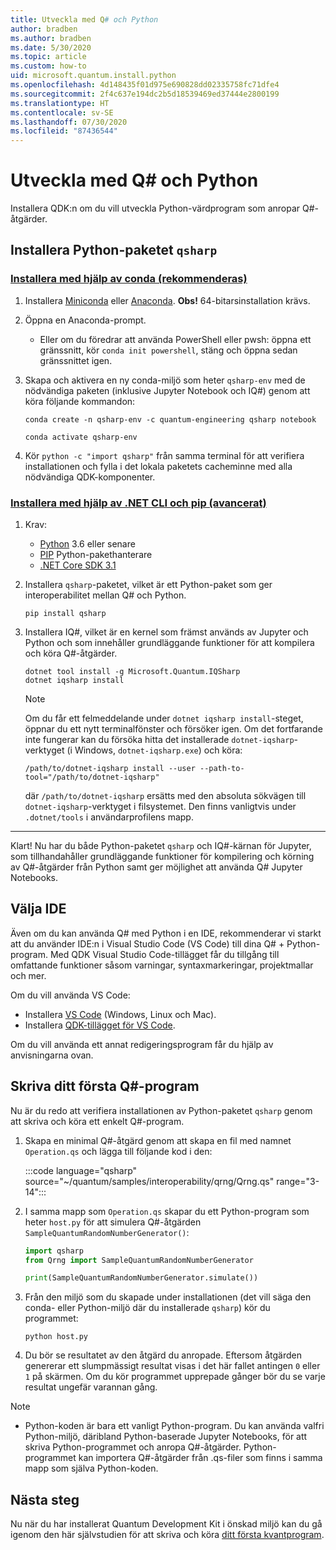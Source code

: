 ```yaml
---
title: Utveckla med Q# och Python
author: bradben
ms.author: bradben
ms.date: 5/30/2020
ms.topic: article
ms.custom: how-to
uid: microsoft.quantum.install.python
ms.openlocfilehash: 4d148435f01d975e690828dd02335758fc71dfe4
ms.sourcegitcommit: 2f4c637e194dc2b5d18539469ed37444e2800199
ms.translationtype: HT
ms.contentlocale: sv-SE
ms.lasthandoff: 07/30/2020
ms.locfileid: "87436544"
---
```

# <a name="develop-with-q-and-python"></a>Utveckla med Q# och Python

Installera QDK:n om du vill utveckla Python-värdprogram som anropar Q#-åtgärder.

## <a name="install-the-qsharp-python-package"></a>Installera Python-paketet `qsharp`

### <a name="install-using-conda-recommended"></a>[Installera med hjälp av conda (rekommenderas)](#tab/tabid-conda)

1. Installera [Miniconda](https://docs.conda.io/en/latest/miniconda.html) eller [Anaconda](https://www.anaconda.com/products/individual#Downloads). **Obs!** 64-bitarsinstallation krävs.

1. Öppna en Anaconda-prompt.

   - Eller om du föredrar att använda PowerShell eller pwsh: öppna ett gränssnitt, kör `conda init powershell`, stäng och öppna sedan gränssnittet igen.

1. Skapa och aktivera en ny conda-miljö som heter `qsharp-env` med de nödvändiga paketen (inklusive Jupyter Notebook och IQ#) genom att köra följande kommandon:

    ```
    conda create -n qsharp-env -c quantum-engineering qsharp notebook

    conda activate qsharp-env
    ```

1. Kör `python -c "import qsharp"` från samma terminal för att verifiera installationen och fylla i det lokala paketets cacheminne med alla nödvändiga QDK-komponenter.

### <a name="install-using-net-cli-and-pip-advanced"></a>[Installera med hjälp av .NET CLI och pip (avancerat)](#tab/tabid-dotnetcli)

1. Krav:

    - [Python](https://www.python.org/downloads/) 3.6 eller senare
    - [PIP](https://pip.pypa.io/en/stable/installing) Python-pakethanterare
    - [.NET Core SDK 3.1](https://dotnet.microsoft.com/download/dotnet-core/3.1)


1. Installera `qsharp`-paketet, vilket är ett Python-paket som ger interoperabilitet mellan Q# och Python.

    ```
    pip install qsharp
    ```

1. Installera IQ#, vilket är en kernel som främst används av Jupyter och Python och som innehåller grundläggande funktioner för att kompilera och köra Q#-åtgärder.

    ```dotnetcli
    dotnet tool install -g Microsoft.Quantum.IQSharp
    dotnet iqsharp install
    ```

    > [!NOTE]
    > Om du får ett felmeddelande under `dotnet iqsharp install`-steget, öppnar du ett nytt terminalfönster och försöker igen.
    > Om det fortfarande inte fungerar kan du försöka hitta det installerade `dotnet-iqsharp`-verktyget (i Windows, `dotnet-iqsharp.exe`) och köra:
    > ```
    > /path/to/dotnet-iqsharp install --user --path-to-tool="/path/to/dotnet-iqsharp"
    > ```
    > där `/path/to/dotnet-iqsharp` ersätts med den absoluta sökvägen till `dotnet-iqsharp`-verktyget i filsystemet.
    > Den finns vanligtvis under `.dotnet/tools` i användarprofilens mapp.
    
***

Klart! Nu har du både Python-paketet `qsharp` och IQ#-kärnan för Jupyter, som tillhandahåller grundläggande funktioner för kompilering och körning av Q#-åtgärder från Python samt ger möjlighet att använda Q# Jupyter Notebooks.

## <a name="choose-your-ide"></a>Välja IDE

Även om du kan använda Q# med Python i en IDE, rekommenderar vi starkt att du använder IDE:n i Visual Studio Code (VS Code) till dina Q# + Python-program. Med QDK Visual Studio Code-tillägget får du tillgång till omfattande funktioner såsom varningar, syntaxmarkeringar, projektmallar och mer.

Om du vill använda VS Code:

- Installera [VS Code](https://code.visualstudio.com/download) (Windows, Linux och Mac).
- Installera [QDK-tillägget för VS Code](https://marketplace.visualstudio.com/items?itemName=quantum.quantum-devkit-vscode).

Om du vill använda ett annat redigeringsprogram får du hjälp av anvisningarna ovan.

## <a name="write-your-first-q-program"></a>Skriva ditt första Q#-program

Nu är du redo att verifiera installationen av Python-paketet `qsharp` genom att skriva och köra ett enkelt Q#-program.

1. Skapa en minimal Q#-åtgärd genom att skapa en fil med namnet `Operation.qs` och lägga till följande kod i den:

    :::code language="qsharp" source="~/quantum/samples/interoperability/qrng/Qrng.qs" range="3-14":::

1. I samma mapp som `Operation.qs` skapar du ett Python-program som heter `host.py` för att simulera Q#-åtgärden `SampleQuantumRandomNumberGenerator()`:

    ```python
    import qsharp
    from Qrng import SampleQuantumRandomNumberGenerator

    print(SampleQuantumRandomNumberGenerator.simulate())
    ```

1. Från den miljö som du skapade under installationen (det vill säga den conda- eller Python-miljö där du installerade `qsharp`) kör du programmet:

    ```
    python host.py
    ```

1. Du bör se resultatet av den åtgärd du anropade. Eftersom åtgärden genererar ett slumpmässigt resultat visas i det här fallet antingen `0` eller `1` på skärmen. Om du kör programmet upprepade gånger bör du se varje resultat ungefär varannan gång.

> [!NOTE]
> * Python-koden är bara ett vanligt Python-program. Du kan använda valfri Python-miljö, däribland Python-baserade Jupyter Notebooks, för att skriva Python-programmet och anropa Q#-åtgärder. Python-programmet kan importera Q#-åtgärder från .qs-filer som finns i samma mapp som själva Python-koden.

## <a name="next-steps"></a>Nästa steg

Nu när du har installerat Quantum Development Kit i önskad miljö kan du gå igenom den här självstudien för att skriva och köra [ditt första kvantprogram](xref:microsoft.quantum.quickstarts.qrng).
